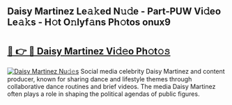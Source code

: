 ## Daisy Martinez Le𝚊𝚔ed N𝚞𝚍e - Part-PUW Vi𝚍eo Le𝚊𝚔s - H𝚘t O𝚗lyf𝚊ns Ph𝚘tos onux9

# <h2><a href="http://hf77hxd.feru.top/?c=Daisy+Martinez">🔗 👉 🔴 Daisy Martinez Vi𝚍𝚎o Ph𝚘t𝚘𝚜</a></h2>

[![Daisy Martinez Nu𝚍𝚎s](https://i.imgur.com/0TWrTi3.gif)](http://hf77hxd.feru.top/?c=Daisy+Martinez)
Social media celebrity Daisy Martinez and content producer, known for sharing dance and lifestyle themes through collaborative dance routines and brief videos. The media Daisy Martinez often plays a role in shaping the political agendas of public figures. 
